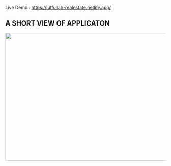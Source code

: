 Live Demo : https://lutfullah-realestate.netlify.app/

## A SHORT VIEW OF APPLICATON

<img src="https://media.giphy.com/media/a9KSzZK7ni28Wi8VIm/giphy.gif" width="800" height="400m" />

